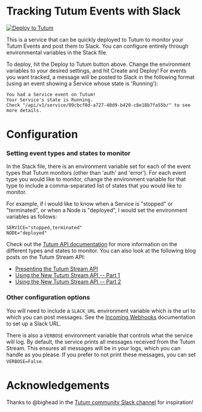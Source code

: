# Tracking Tutum Events with Slack

[![Deploy to Tutum](https://s.tutum.co/deploy-to-tutum.svg)](https://dashboard.tutum.co/stack/deploy/)

This is a service that can be quickly deployed to Tutum to monitor your
Tutum Events and post them to Slack. You can configure entirely through
environmental variables in the Stack file.

To deploy, hit the Deploy to Tutum button above. Change the environment
variables to your desired settings, and hit Create and Deploy! For events
you want tracked, a message will be posted to Slack in the following format
(using an event showing a Service whose state is 'Running'):

    You had a Service event on Tutum!
    Your Service's state is Running.
    Check "/api/v1/service/09cbcf8d-a727-40d9-b420-c8e18b7fa55b/" to see more details.

# Configuration

### Setting event types and states to monitor

In the Stack file, there is an environment variable set for each of the event
types that Tutum monitors (other than 'auth' and 'error'). For each event type
you would like to monitor, change the environment variable for that type to
include a comma-separated list of states that you would like to monitor.

For example, if i would like to know when a Service is "stopped" or "terminated",
or when a Node is "deployed", I would set the environment variables as follows:

    SERVICE="stopped,terminated"
    NODE="deployed"

Check out the [Tutum API documentation](https://docs.tutum.co/v2/api/) for more
information on the different types and states to monitor. You can also look at
the following blog posts on the Tutum Stream API:

* [Presenting the Tutum Stream API](http://blog.tutum.co/2015/04/07/presenting-tutum-stream-api/)
* [Using the New Tutum Stream API -- Part 1](http://blog.tutum.co/2015/05/06/using-the-new-tutum-stream-api-part-1/)
* [Using the New Tutum Stream API -- Part 2](http://blog.tutum.co/2015/05/12/using-the-new-tutum-stream-api-part-2-pagerduty-and-slack-notifications/)

### Other configuration options

You will need to include a `SLACK_URL` environment variable which is the url to
which you can post messages. See the [Incoming Webhooks](https://api.slack.com/incoming-webhooks)
documentation to set up a Slack URL. 

There is also a `VERBOSE` environment variable that controls what the service will
log. By default, the service prints all messages received from the Tutum Stream.
This ensures all messages will be in your logs, which you can handle as you please.
If you prefer to not print these messages, you can set `VERBOSE=False`.

# Acknowledgements

Thanks to @bighead in the [Tutum community Slack channel](https://tutum-community.slack.com/messages/)
for inspiration!
